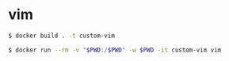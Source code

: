 # vim

```bash
$ docker build . -t custom-vim

$ docker run --rm -v "$PWD:/$PWD" -w $PWD -it custom-vim vim
```
